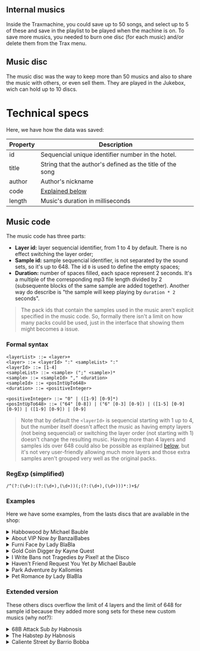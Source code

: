 ## Internal musics

Inside the Traxmachine, you could save up to 50 songs, and select up to 5 of these and save in the playlist to be played when the machine is on. To save more musics, you needed to burn one disc (for each music) and/or delete them from the Trax menu.

## Music disc

The music disc was the way to keep more than 50 musics and also to share the music with others, or even sell them. They are played in the Jukebox, wich can hold up to 10 discs.

# Technical specs

Here, we have how the data was saved:

| Property | Description |
|---|---|
| id | Sequencial unique identifier number in the hotel. |
| title | String that the author's defined as the title of the song |
| author | Author's nickname |
| code | [Explained below](#music-code) |
| length | Music's duration in milliseconds |

## <a name="music-code"></a>Music code

The music code has three parts:

- **Layer id:** layer sequencial identifier, from 1 to 4 by default. There is no effect switching the layer order;
- **Sample id:** sample sequencial identifier, is not separated by the sound sets, so it's up to 648. The id `0` is used to define the empty spaces;
- **Duration:** number of spaces filled, each space represent 2 seconds. It's a multiple of the corresponding mp3 file length divided by 2 (subsequente blocks of the same sample are added together). Another way do describe is "the sample will keep playing by `duration * 2` seconds".

> The pack ids that contain the samples used in the music aren't explicit specified in the music code. So, formally there isn't a limit on how many packs could be used, just in the interface that showing them might becomes a issue.

### Formal syntax

```ebnf
<layerList> ::= <layer>+
<layer> ::= <layerId> ":" <sampleList> ":"
<layerId> ::= [1-4]
<sampleList> ::= <sample> (";" <sample>)*
<sample> ::= <sampleId> "," <duration>
<sampleId> ::= <posIntUpTo648>
<duration> ::= <positiveInteger>

<positiveInteger> ::= "0" | ([1-9] [0-9]*)
<posIntUpTo648> ::= ("64" [0-8]) | ("6" [0-3] [0-9]) | ([1-5] [0-9] [0-9]) | ([1-9] [0-9]) | [0-9]
```

> Note that by default the `<layerId>` is sequencial starting with 1 up to 4, but the number itself doesn't affect the music as having empty layers (not being sequencial) or switching the layer order (not starting with 1) doesn't change the resulting music. Having more than 4 layers and samples ids over 648 could also be possible as explained [below](#extended-version), but it's not very user-friendly allowing much more layers and those extra samples aren't grouped very well as the original packs.

### RegExp (simplified)

```regexp
/^(?:(\d+):(?:(\d+),(\d+))(;(?:(\d+),(\d+)))*:)+$/
```

### Examples

Here we have some examples, from the lasts discs that are available in the shop:

<details>
<summary>Habbowood <i>by</i> Michael Bauble</summary>

```
1:280,4;265,4;264,4;263,8;0,16:2:262,4;263,8;266,4;267,4;264,12;262,4:3:0,4;268,8;269,4;270,4;268,8;282,4;285,4:4:0,20;74,4;75,3;81,3;0,6:
```
</details>

<details>
<summary>About VIP Now <i>by</i> BanzaiBabes</summary>

```
1:152,20;146,1;0,1;152,4;151,4;152,20;153,4:2:0,8;145,12;146,1;0,1;145,4;0,1;151,2;0,1;145,20;0,1;150,2;0,1:3:0,10;150,2;146,1;0,1;150,2;146,1;0,1;150,2;146,1;0,7;151,2;0,2;150,2;146,1;0,1;150,2;146,1;0,1;150,2;0,1;146,1;0,1;146,1;0,1;146,3;0,4:4:0,4;148,2;147,2;148,2;147,2;148,2;147,2;148,2;147,2;148,4;147,2;148,6;147,2;148,2;147,2;148,2;147,2;148,2;147,2;148,2;147,2;0,4:
```
</details>

<details>
<summary>Furni Face <i>by</i> Lady BlaBla</summary>

```
1:379,4;45,4;0,1;205,2;42,5;37,4;384,2;41,4;42,5;0,2:2:0,3;199,3;0,1;383,3;519,4;515,8;519,8;39,2;0,1:3:0,2;205,2;382,4;522,2;516,12;518,8;0,3:4:0,4;386,2;0,2;43,1;0,1;207,3;202,1;520,8;44,2;0,2;520,4;207,3:
```
</details>

<details>
<summary>Gold Coin Digger <i>by</i> Kayne Quest</summary>

```
1:104,10;102,8;104,4;102,8;104,4:2:0,2;181,8;182,8;181,4;182,8;130,2;106,2:3:0,2;105,2;106,2;186,3;187,1;185,1;184,1;185,1;184,1;185,1;184,1;185,1;187,1;186,3;187,1;185,1;184,1;185,1;184,1;185,1;184,1;185,1;184,1;72,1;100,2;0,1:4:0,4;103,6;133,1;101,1;133,1;101,1;133,1;101,1;133,1;101,1;103,4;133,1;101,1;133,1;101,1;133,1;101,1;133,1;101,1;105,2;101,1;0,1:
```
</details>

<details>
<summary>I Write Bans not Tragedies <i>by</i> Pixel! at the Disco</summary>

```
1:248,4;247,4;252,4;251,8;245,4;250,4;252,4:2:359,4;250,4;359,4;345,8;0,4;359,8:3:0,3;347,1;359,4;352,8;342,4;350,4;342,4;350,4:4:0,3;357,1;334,4;246,4;343,12;334,4;340,2;0,1;347,1:
```
</details>

<details>
<summary>Haven't Friend Request You Yet <i>by</i> Michael Bauble</summary>

```
1:280,4;281,4;282,4;283,4;284,4;285,4;286,4;287,4;288,4:2:0,36:3:0,36:4:0,36:
```
</details>

<details>
<summary>Park Adventure <i>by</i> Kallomies</summary>

```
1:200,12;199,3;201,1;200,28:2:0,2;190,1;0,1;191,1;0,1;192,1;0,1;190,2;191,1;192,1;190,2;0,1;193,2;190,2;191,1;0,1;190,1;192,2;0,1;191,2;178,2;0,1;178,2;0,1;178,2;0,2;177,2;0,1;176,4:3:0,8;176,2;0,1;177,2;0,3;179,2;0,2;177,2;0,2;176,2;0,1;178,6;0,1;178,2;0,2;177,4;176,2:4:0,8;197,16;0,20:
```
</details>

<details>
<summary>Pet Romance <i>by</i> Lady BlaBla</summary>

```
1:118,1;0,1;136,2;0,2;137,2;0,2;137,2;136,2;137,2;136,4;71,6;0,4:2:121,6;122,4;123,4;122,4;123,2;122,4;0,2;169,2;0,2:3:0,1;125,1;143,8;68,2;165,2;69,1;0,1;69,1;168,1;169,2;69,1;0,1;69,1;125,1;143,4;167,1;0,1:4:0,2;120,8;138,4;120,6;138,6;66,2;121,2:
```
</details>

### Extended version

These others discs overflow the limit of 4 layers and the limit of 648 for sample id because they added more song sets for these new custom musics (why not?):

<details>
<summary>68B Attack Sub <i>by</i> Habnosis</summary>

```
1:688,32;691,32;697,36;697,2;0,2;697,8;697,3;0,1;697,28:2:0,6;687,34;0,4;688,4;0,4;687,8;688,4;695,8;696,8;695,8;696,8;0,16;687,12;0,10;97,2;689,2;0,2;688,4:3:0,15;689,2;0,7;693,4;0,3;106,2;0,8;106,4;0,1;690,2;0,8;693,4;0,2;690,2;689,2;0,12;690,2;689,2;0,10;693,4;0,22;690,2;693,8;0,4;693,4:4:0,12;693,4;129,14;0,2;129,14;0,2;129,14;698,4;0,14;129,12;129,1;0,1;129,1;0,1;129,12;129,1;0,1;129,1;0,9;129,6;0,2;129,8:5:0,44;693,4;0,12;693,4;0,20;688,4;0,2;688,4;690,2;0,7;106,2;0,6;104,7;0,11;44,2:6:0,4;50,10;0,24;700,2;104,1;0,1;104,1;0,1;104,1;0,17;694,2;0,6;698,4;0,12;698,2;689,2;0,5;106,2;0,5;698,2;689,2;0,2;694,2:7:0,8;67,4;0,18;63,2;0,26;692,2;0,2;692,16;0,2;692,36;0,4;692,8;695,4;0,4;696,8:8:0,48;695,8;696,8;0,12;693,4;0,16;699,2;0,2;699,2;0,2;699,4;0,4;699,2;0,2;699,2;0,4;699,2;0,2;699,2:meta,1;c,1
```
</details>

<details>
<summary>The Habstep <i>by</i> Habnosis</summary>

```
1:672,12;673,2;0,2;672,12;673,2;0,2;672,12;0,12;672,4;673,2;0,2;672,12;672,3;0,1;672,12;673,2;0,10;672,12;673,2;0,2;672,12;673,2:2:671,44;0,4;671,48;0,22;18,2;0,7;81,3:3:0,8;675,38;0,18;675,22;675,1;0,5;675,4;0,23;20,8;21,1;20,6;21,1:4:0,12;670,4;0,15;20,4;26,1;20,3;21,1;20,4;26,1;0,2;20,1;21,3;20,1;21,1;20,1;21,1;0,1;20,6;21,1;73,12;20,1;73,2;73,1;0,1;670,4;0,18;670,4;0,4;670,4;0,4;670,4;0,4;670,4:5:0,16;676,12;676,3;0,1;676,12;676,3;0,5;676,8;685,4;676,20;676,2;0,2;676,14;0,2;676,12;676,3;0,1;676,4;676,3;0,1;676,4;676,3:6:0,32;670,28;0,4;670,8;0,4;670,4;0,8;670,8;0,1;43,1;0,6;669,40:7:0,31;15,1;0,8;681,1;0,5;680,2;678,2;679,2;678,2;679,2;678,2;679,2;678,2;679,2;684,4;681,1;0,1;683,2;684,4;681,1;0,1;683,2;684,2;682,2;684,6;683,2;684,2;682,2;684,8;0,8;36,2;0,10;36,2;0,2;36,2;0,2;36,2:8:0,14;15,1;17,1;0,1;56,2;0,11;18,2;0,12;686,4;0,27;15,1;0,3;18,2;0,19;677,4;0,12;81,3;0,1;674,16;674,3:meta,1;c,1
```
</details>

<details>
<summary>Caliente Street <i>by</i> Barrio Bobba</summary>

```
1:163,6;0,12;214,2;0,8;490,14;490,1;0,1;490,16;0,33;261,2;313,1;0,22;654,4:2:164,4;167,1;0,1;167,1;0,1;650,16;167,1;0,1;654,12;0,2;654,2;0,2;654,14;0,2;654,12;654,3;0,1;654,4;0,4;654,12;654,3;0,1;654,4:3:0,4;658,10;0,2;658,6;0,1;429,2;0,3;658,14;658,1;0,1;658,8;0,8;658,14;0,2;658,48:4:0,8;651,2;652,2;651,2;652,2;651,2;652,2;651,2;652,2;0,8;653,1;0,3;653,1;0,1;653,1;0,3;653,1;312,1;0,15;167,1;0,8;653,1;0,18;313,1;0,11;312,1;0,20;653,1;0,2;313,1:5:0,6;313,1;261,2;0,15;163,2;0,1;168,1;0,10;429,2;0,4;651,2;652,6;651,2;652,2;651,2;652,2;651,6;652,2;651,6;652,2;0,2;652,6;0,2;651,2;652,2;651,2;652,2;651,2;652,2;651,2;0,8;652,13;167,1:6:0,12;417,4;0,4;417,24;429,2;0,28;214,2;653,1;0,5;164,2;653,1;0,7;653,1;0,7;653,1;0,6;168,1;0,8;653,1:7:0,44;650,32;649,32;0,2;214,2;0,2;214,2:8:0,48;653,1;0,11;657,16;656,32;657,3;0,1;657,3:meta,1;c,1
```
</details>